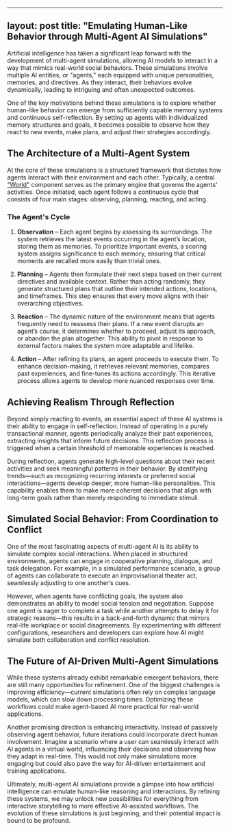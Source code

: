 
---
layout: post
title:  "Emulating Human-Like Behavior through Multi-Agent AI Simulations"
---



Artificial intelligence has taken a significant leap forward with the development of multi-agent simulations, allowing AI models to interact in a way that mimics real-world social behaviors. These simulations involve multiple AI entities, or "agents," each equipped with unique personalities, memories, and directives. As they interact, their behaviors evolve dynamically, leading to intriguing and often unexpected outcomes.

One of the key motivations behind these simulations is to explore whether human-like behavior can emerge from sufficiently capable memory systems and continuous self-reflection. By setting up agents with individualized memory structures and goals, it becomes possible to observe how they react to new events, make plans, and adjust their strategies accordingly.

## The Architecture of a Multi-Agent System

At the core of these simulations is a structured framework that dictates how agents interact with their environment and each other. Typically, a central ["World"](https://blog.langchain.dev/gpteam-a-multi-agent-simulation/) component serves as the primary engine that governs the agents' activities. Once initiated, each agent follows a continuous cycle that consists of four main stages: observing, planning, reacting, and acting.

### The Agent's Cycle

1.  **Observation** – Each agent begins by assessing its surroundings. The system retrieves the latest events occurring in the agent’s location, storing them as memories. To prioritize important events, a scoring system assigns significance to each memory, ensuring that critical moments are recalled more easily than trivial ones.
    
2.  **Planning** – Agents then formulate their next steps based on their current directives and available context. Rather than acting randomly, they generate structured plans that outline their intended actions, locations, and timeframes. This step ensures that every move aligns with their overarching objectives.
    
3.  **Reaction** – The dynamic nature of the environment means that agents frequently need to reassess their plans. If a new event disrupts an agent’s course, it determines whether to proceed, adjust its approach, or abandon the plan altogether. This ability to pivot in response to external factors makes the system more adaptable and lifelike.
    
4.  **Action** – After refining its plans, an agent proceeds to execute them. To enhance decision-making, it retrieves relevant memories, compares past experiences, and fine-tunes its actions accordingly. This iterative process allows agents to develop more nuanced responses over time.
    

## Achieving Realism Through Reflection

Beyond simply reacting to events, an essential aspect of these AI systems is their ability to engage in self-reflection. Instead of operating in a purely transactional manner, agents periodically analyze their past experiences, extracting insights that inform future decisions. This reflection process is triggered when a certain threshold of memorable experiences is reached.

During reflection, agents generate high-level questions about their recent activities and seek meaningful patterns in their behavior. By identifying trends—such as recognizing recurring interests or preferred social interactions—agents develop deeper, more human-like personalities. This capability enables them to make more coherent decisions that align with long-term goals rather than merely responding to immediate stimuli.

## Simulated Social Behavior: From Coordination to Conflict

One of the most fascinating aspects of multi-agent AI is its ability to simulate complex social interactions. When placed in structured environments, agents can engage in cooperative planning, dialogue, and task delegation. For example, in a simulated performance scenario, a group of agents can collaborate to execute an improvisational theater act, seamlessly adjusting to one another’s cues.

However, when agents have conflicting goals, the system also demonstrates an ability to model social tension and negotiation. Suppose one agent is eager to complete a task while another attempts to delay it for strategic reasons—this results in a back-and-forth dynamic that mirrors real-life workplace or social disagreements. By experimenting with different configurations, researchers and developers can explore how AI might simulate both collaboration and conflict resolution.

## The Future of AI-Driven Multi-Agent Simulations

While these systems already exhibit remarkable emergent behaviors, there are still many opportunities for refinement. One of the biggest challenges is improving efficiency—current simulations often rely on complex language models, which can slow down processing times. Optimizing these workflows could make agent-based AI more practical for real-world applications.

Another promising direction is enhancing interactivity. Instead of passively observing agent behavior, future iterations could incorporate direct human involvement. Imagine a scenario where a user can seamlessly interact with AI agents in a virtual world, influencing their decisions and observing how they adapt in real-time. This would not only make simulations more engaging but could also pave the way for AI-driven entertainment and training applications.

Ultimately, multi-agent AI simulations provide a glimpse into how artificial intelligence can emulate human-like reasoning and interactions. By refining these systems, we may unlock new possibilities for everything from interactive storytelling to more effective AI-assisted workflows. The evolution of these simulations is just beginning, and their potential impact is bound to be profound.
